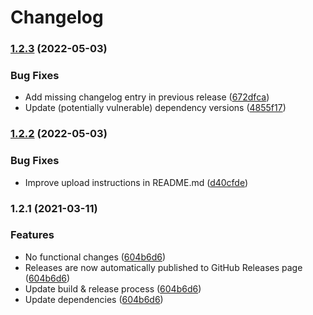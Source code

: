 # Changelog

### [1.2.3](https://www.github.com/fortify-ps/fortify-ssc-parser-clair-yair/compare/v1.2.2...v1.2.3) (2022-05-03)


### Bug Fixes

* Add missing changelog entry in previous release ([672dfca](https://www.github.com/fortify-ps/fortify-ssc-parser-clair-yair/commit/672dfca2adfcd7da6e40b3db4128370d7e2dc588))
* Update (potentially vulnerable) dependency versions ([4855f17](https://www.github.com/fortify-ps/fortify-ssc-parser-clair-yair/commit/4855f17e628bbd4c4a2ad15b521c31704189f650))

### [1.2.2](https://www.github.com/fortify-ps/fortify-ssc-parser-clair-yair/compare/v1.2.1...v1.2.2) (2022-05-03)


### Bug Fixes

* Improve upload instructions in README.md ([d40cfde](https://www.github.com/fortify-ps/fortify-ssc-parser-clair-yair/commit/d40cfde88242372d9f8ce8e37afb5ee73d1f61dd))

### 1.2.1 (2021-03-11)


### Features

* No functional changes ([604b6d6](https://www.github.com/fortify-ps/fortify-ssc-parser-clair-yair/commit/604b6d6aacbf6cd7885a6c7e59cdc44c3a3874fa))
* Releases are now automatically published to GitHub Releases page ([604b6d6](https://www.github.com/fortify-ps/fortify-ssc-parser-clair-yair/commit/604b6d6aacbf6cd7885a6c7e59cdc44c3a3874fa))
* Update build & release process ([604b6d6](https://www.github.com/fortify-ps/fortify-ssc-parser-clair-yair/commit/604b6d6aacbf6cd7885a6c7e59cdc44c3a3874fa))
* Update dependencies ([604b6d6](https://www.github.com/fortify-ps/fortify-ssc-parser-clair-yair/commit/604b6d6aacbf6cd7885a6c7e59cdc44c3a3874fa))
